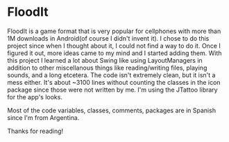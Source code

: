 # FloodIt
FloodIt is a game format that is very popular for cellphones with more than 1M downloads in Android(of course I didn't invent it). I chose to do this project since when I thought about it, I could not find a way to do it.
Once I figured it out, more ideas came to my mind and I started adding them. With this project I learned a lot about Swing like using LayoutManagers in addition to other 
miscellanous things like reading/writing files, playing sounds, and a long etcetera. 
The code isn't extremely clean, but it isn't a mess either. It's about ~3100 lines without counting the classes in the icon package since those were not written by me. I'm 
using the JTattoo library for the app's looks.

Most of the code variables, classes, comments, packages are in Spanish since I'm from Argentina.

Thanks for reading!
